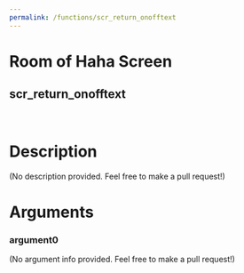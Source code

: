 ```yaml
---
permalink: /functions/scr_return_onofftext
---
```

# Room of Haha Screen  
## scr_return_onofftext  
&nbsp;  
# Description  
(No description provided. Feel free to make a pull request!) 
&nbsp;  
# Arguments
### argument0
(No argument info provided. Feel free to make a pull request!)
&nbsp;  


